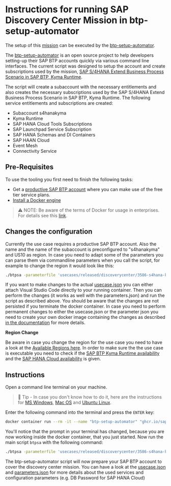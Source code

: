 # Instructions for running SAP Discovery Center Mission in btp-setup-automator

The setup of this [mission](https://discovery-center.cloud.sap/protected/index.html#/missiondetail/3586/) can be executed by the [btp-setup-automator](https://github.com/SAP-samples/btp-setup-automator).

The [btp-setup-automator](https://github.com/SAP-samples/btp-setup-automator) is an open source project to help developers setting-up their SAP BTP accounts quickly via various command line interfaces.
The current script was designed to setup the account and create subscriptions used by the mission, [SAP S/4HANA Extend Business Process Scenario in SAP BTP, Kyma Runtime](https://discovery-center.cloud.sap/missiondetail/3586/).

The script will create a subaccount with the necessary entitlements and also creates the necessary subscriptions used by the SAP S/4HANA Extend Business Process Scenario in SAP BTP, Kyma Runtime. The following service entitlements and subscriptions are created:

* Subaccount s4hanakyma
* Kyma Runtime
* SAP HANA Cloud Tools Subscriptions
* SAP Launchpad Service Subscription
* SAP HANA Schemas and DI Containers
* SAP HAAN Cloud
* Event Mesh
* Connectivity Service

## Pre-Requisites

To use the tooling you first need to finish the following tasks:

* Get a [productive SAP BTP account](https://account.hana.ondemand.com/#/home/welcome) where you can make use of the free tier service plans.
* [Install a Docker engine](https://docs.docker.com/desktop/)

> ⚠ NOTE: Be aware of the terms of Docker for usage in enterprises. For details see this [link](https://www.docker.com/blog/updating-product-subscriptions/).

## Changes the configuration

Currently the use case requires a productive SAP BTP account. Also the name and the name of the subaccount is preconfigured to "s4hanakyma" and US10 as region. In case you need to adapt some of the parameters you can parse them via commandline parameters when you call the script, for example to change the region it would look like this:

```bash
./btpsa -parameterfile 'usecases/released/discoverycenter/3586-s4hana-kyma/parameters.json' -globalaccount '<your global account subdomain as shown in the SAP BTP cockpit>' -myemail '<your email address>' -region 'region for your subaccount'
```

If you want to make changes to the actual [usecase.json](usecase.json) you can either attach Visual Studio Code directly to your running container. Then you can perform the changes (it works as well with the parameters.json) and run the script as described above. You should be aware that the changes are not persisted if you terminate the docker container. In case you need to perform permanent changes to either the usecase.json or the parameter json you need to create your own docker image containing the changes as described [in the documentation](../../../../README.md#option-2-start-docker-container-with-self-built-image) for more details.

**Region Change**

Be aware in case you change the region for the use case you need to have a look at the [Available Regions here](https://help.sap.com/products/BTP/65de2977205c403bbc107264b8eccf4b/557ec3adc3174ed4914ec9d6d13487cf.html?locale=en-US&version=Cloud). In order to make sure the the use case is executable you need to check if the [SAP BTP Kyma Runtime availability](https://discovery-center.cloud.sap/serviceCatalog/kyma-runtime?region=all&tab=service_plan) and the [SAP HANA Cloud availability](https://discovery-center.cloud.sap/serviceCatalog/sap-hana-cloud?region=all&tab=service_plan) is given.

## Instructions

Open a command line terminal on your machine.

> 📝 Tip - In case you don't know how to do it, here are the instructions for [MS Windows](https://www.wikihow.com/Open-Terminal-in-Windows), [Mac OS](https://www.wikihow.com/Open-a-Terminal-Window-in-Mac) and [Ubuntu Linux](https://www.wikihow.com/Open-a-Terminal-Window-in-Ubuntu).

Enter the following command into the terminal and press the `ENTER` key:

```bash
docker container run --rm -it --name "btp-setup-automator" "ghcr.io/sap-samples/btp-setup-automator:latest"
```

You'll notice that the prompt in your terminal has changed, because you are now working inside the docker container, that you just started.
Now run the main script `btpsa` with the following command:

```bash
./btpsa -parameterfile 'usecases/released/discoverycenter/3586-s4hana-kyma/parameters.json' -globalaccount '<your global account subdomain as shown in the SAP BTP cockpit>' -myemail '<your email address>'
```

The btp-setup-automator script will now prepare your SAP BTP account to cover the discovery center mission. You can have a look at the [usecase.json](usecase.json) and [parameters.json](parameters.json) for more details about the used services and configuration parameters (e.g. DB Password for SAP HANA Cloud)
